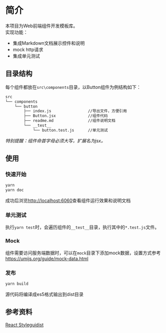 # 简介

本项目为Web前端组件开发模板库。  
实现功能：

- 集成Markdown文档展示控件和说明
- mock http请求
- 集成单元测试

## 目录结构

每个组件都放在`src\components`目录，以Button组件为例结构如下：

```txt
src
└── components
    └── button
        ├── index.js                //导出文件，方便引用
        ├── Button.jsx              //组件代码
        ├── readme.md               //组件说明文档
        └── __test__
            └── button.test.js      //单元测试
```

*特别提醒：组件命首字母必须大写，扩展名为jsx。*

## 使用

### 快速开始

```sh
yarn
yarn doc
```

成功后浏览<http://localhost:6060>查看组件运行效果和说明文档

### 单元测试

执行`yarn test`时，会遍历组件的`__test__`目录，执行其中的`*.test.js`文件。

### Mock

组件需要访问服务端数据时，可以在`mock`目录下添加mock数据，设置方式参考<https://umijs.org/guide/mock-data.html>

### 发布

```sh
yarn build
```

源代码将编译成es5格式输出到dist目录

## 参考资料

[React Styleguidist](https://react-styleguidist.js.org)
